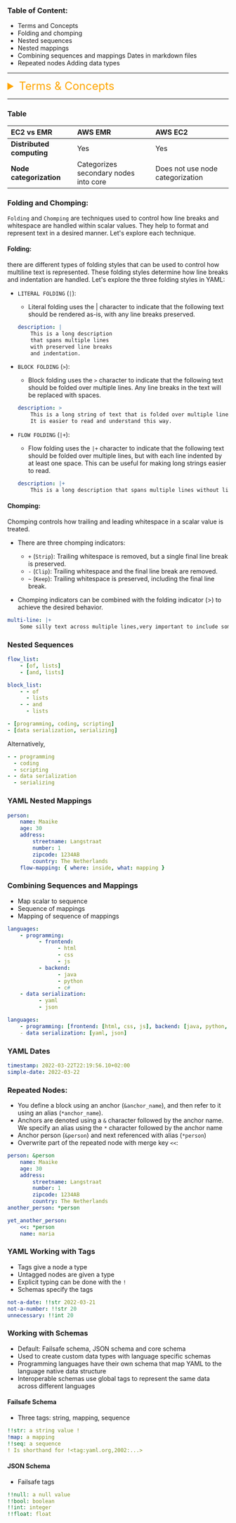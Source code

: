 ### Table of Content:

-   Terms and Concepts
-   Folding and chomping
-   Nested sequences
-   Nested mappings
-   Combining sequences and mappings Dates in markdown files
-   Repeated nodes Adding data types

---

<details><summary style="font-size:25px;color:Orange;text-align:left">Terms & Concepts</summary>

-   `YAML`: YAML is a human-readable data serialization language that is often used for configuration files and data exchange between languages.
-   `Indentation`: YAML uses indentation to represent the structure of data. Indentation is used to define nested elements, such as lists and dictionaries.
-   `Scalar`: A scalar is a single value in YAML, such as a string, number, or boolean.
-   `Mapping`: A mapping is a collection of key-value pairs in YAML, also known as a dictionary or hash.
-   `Sequence`: A sequence is an ordered list of values in YAML, also known as a list or array.
-   `Anchors`: Anchors are used to mark a specific node in a YAML document. Anchors can be referenced later in the document, allowing for more efficient use of memory.
-   `Aliases`: Aliases are used to reference an anchor in a YAML document.
-   `Comments`: Comments can be added to a YAML document using the '#' character. Comments are ignored by parsers and can be used to add notes or documentation to the document.
-   `Tags`: Tags are used to specify the data type of a value in a YAML document. For example, the tag '!int' can be used to indicate that a value is an integer.
-   `Flow style`: Flow style is a compact way of representing data in YAML. Flow style uses brackets and commas to represent lists and dictionaries, and can be more difficult to read than block style.

#### Node:

-   A "node" refers to a basic unit of data within a YAML document. Nodes represent values or data structures that can be scalar, mapping, or sequence types.
-   Nodes are the basic building blocks of a YAML document and can be nested to create more complex data structures. Each node in a YAML document is identified by its position within the document, which is determined by its level of indentation relative to other nodes.
-   Nodes can also be tagged with a data type using a tag or a built-in YAML tag. This helps ensure that the data is correctly interpreted when read by different programming languages or applications.

-   Three types of Nodes:

    1. `Scalar Node`: A scalar node represents a single value, such as a string, integer, float, boolean, or null. Scalar nodes do not have any internal structure or sub-elements.

    ```yml
    key: value
    number: 42
    is_active: true
    ```

    2. `Mapping Node`: A mapping node represents a collection of key-value pairs, similar to a dictionary or object in other programming languages. It is denoted by indentation using spaces or tabs and uses a colon (:) to separate keys and values. The keys must be unique within a mapping.

    ```yml
    person:
        name: John Doe
        age: 30
        city: London
    ```

    3. `Sequence Node`: A sequence node represents an ordered collection of items, similar to a list or array. It is denoted by a hyphen (-) followed by the value or item. Sequence nodes can contain scalar values, mapping nodes, or other sequence nodes.

    ```yml
    fruits:
        - apple
        - banana
        - mango
    ```

```yaml
languages: # (a mapping node, which contains a sequence node)
    - programming: # (a sequence node, which contains two mapping nodes)
          - frontend: # (a sequence node, which contains three scalar nodes)
                - html
                - css
                - js
          - backend: # (a sequence node, which contains three scalar nodes)
                - java
                - python
                - c#
    - data serialization: # (a sequence node, which contains two scalar nodes)
          - yaml
          - json
```

#### Document:

In YAML, a "document" refers to a complete, self-contained block of YAML data that can be parsed and processed as a single entity. A document can contain one or more YAML nodes, which are the individual elements of data within the document.

A YAML document is typically defined by starting with a line that contains three dashes ---, which indicates the beginning of a new document. The end of a document is indicated by a line that contains three dots ....

Multiple documents can be included in a single YAML file, each separated by the three-dash delimiter. In this case, each document can have its own set of nodes and can be parsed and processed separately from the other documents in the file.

---

-   One file can contain multiple documents
-   Documents are separated by 3 hyphens (---)
-   Can be ended with suffix of 3 dots (...)

---

The following YAML file contains two documents, each with a single node:

```yaml
---
name: John Doe
age: 30
hobbies:
    - reading
    - hiking
    - cooking
---
title: My Blog Post
author: Jane Smith
date: 2023-02-20
content: |
    This is my first blog post. Thanks for reading!
```

In this example, the first document has a mapping node with three scalar nodes and one sequence node, while the second document has a mapping node with three scalar nodes and a multi-line scalar node for the "content" field.

</details>

---

### Table

| EC2 vs EMR                | **AWS EMR**                           | **AWS EC2**                      |
| :------------------------ | :------------------------------------ | :------------------------------- |
| **Distributed computing** | Yes                                   | Yes                              |
| **Node categorization**   | Categorizes secondary nodes into core | Does not use node categorization |

### Folding and Chomping:

`Folding` and `Chomping` are techniques used to control how line breaks and whitespace are handled within scalar values. They help to format and represent text in a desired manner. Let's explore each technique.

#### Folding:

there are different types of folding styles that can be used to control how multiline text is represented. These folding styles determine how line breaks and indentation are handled. Let's explore the three folding styles in YAML:

-   `LITERAL FOLDING` (`|`):

    -   Literal folding uses the | character to indicate that the following text should be rendered as-is, with any line breaks preserved.

    ```yml
    description: |
        This is a long description
        that spans multiple lines
        with preserved line breaks
        and indentation.
    ```

-   `BLOCK FOLDING` (`>`):

    -   Block folding uses the `>` character to indicate that the following text should be folded over multiple lines. Any line breaks in the text will be replaced with spaces.

    ```yml
    description: >
        This is a long string of text that is folded over multiple lines.
        It is easier to read and understand this way.
    ```

-   `FLOW FOLDING` (`|+`):

    -   Flow folding uses the `|+` character to indicate that the following text should be folded over multiple lines, but with each line indented by at least one space. This can be useful for making long strings easier to read.

    ```yml
    description: |+
        This is a long description that spans multiple lines without line breaks and indentation.
    ```

#### Chomping:

Chomping controls how trailing and leading whitespace in a scalar value is treated.

-   There are three chomping indicators:

    -   `+` (`Strip`): Trailing whitespace is removed, but a single final line break is preserved.
    -   `-` (`Clip`): Trailing whitespace and the final line break are removed.
    -   `~` (`Keep`): Trailing whitespace is preserved, including the final line break.

-   Chomping indicators can be combined with the folding indicator (>) to achieve the desired behavior.

```yaml
multi-line: |+
    Some silly text across multiple lines,very important to include some white spaceAnd some    more indentationAnd some trailing newlines.
```

### Nested Sequences

```yaml
flow_list:
    - [of, lists]
    - [and, lists]

block_list:
    - - of
      - lists
    - - and
      - lists
```

```yaml
- [programming, coding, scripting]
- [data serialization, serializing]
```

Alternatively,

```yaml
- - programming
  - coding
  - scripting
- - data serialization
  - serializing
```

### YAML Nested Mappings

```yaml
person:
    name: Maaike
    age: 30
    address:
        streetname: Langstraat
        number: 1
        zipcode: 1234AB
        country: The Netherlands
    flow-mapping: { where: inside, what: mapping }
```

### Combining Sequences and Mappings

-   Map scalar to sequence
-   Sequence of mappings
-   Mapping of sequence of mappings

```yaml
languages:
    - programming:
          - frontend:
                - html
                - css
                - js
          - backend:
                - java
                - python
                - c#
    - data serialization:
          - yaml
          - json

languages:
    - programming: [frontend: [html, css, js], backend: [java, python, c#]]
    - data serialization: [yaml, json]
```

### YAML Dates

```yaml
timestamp: 2022-03-22T22:19:56.10+02:00
simple-date: 2022-03-22
```

### Repeated Nodes:

-   You define a block using an anchor (`&anchor_name`), and then refer to it using an alias (`*anchor_name`).
-   Anchors are denoted using a `&` character followed by the anchor name. We specify an alias using the `*` character followed by the anchor name
-   Anchor person (`&person`) and next referenced with alias (`*person`)
-   Overwrite part of the repeated node with merge key `<<`:

```yaml
person: &person
    name: Maaike
    age: 30
    address:
        streetname: Langstraat
        number: 1
        zipcode: 1234AB
        country: The Netherlands
another_person: *person

yet_another_person:
    <<: *person
    name: maria
```

### YAML Working with Tags

-   Tags give a node a type
-   Untagged nodes are given a type
-   Explicit typing can be done with the `!`
-   Schemas specify the tags

```yaml
not-a-date: !!str 2022-03-21
not-a-number: !!str 20
unnecessary: !!int 20
```

### Working with Schemas

-   Default: Failsafe schema, JSON schema and core schema
-   Used to create custom data types with language specific schemas
-   Programming languages have their own schema that map YAML to the language native data structure
-   Interoperable schemas use global tags to represent the same data across different languages

#### Failsafe Schema

-   Three tags: string, mapping, sequence

```yaml
!!str: a string value !
!map: a mapping
!!seq: a sequence
! Is shorthand for !<tag:yaml.org,2002:...>
```

#### JSON Schema

-   Failsafe tags

```yaml
!!null: a null value
!!bool: boolean
!!int: integer
!!float: float
```
